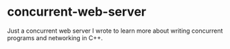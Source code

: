 # concurrent-web-server
Just a concurrent web server I wrote to learn more about writing concurrent programs and networking in C++.
